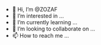 - 👋 Hi, I’m @ZOZAF
- 👀 I’m interested in ...
- 🌱 I’m currently learning ...
- 💞️ I’m looking to collaborate on ...
- 📫 How to reach me ...

<!---
ZOZAF/ZOZAF is a ✨ special ✨ repository because its `README.md` (this file) appears on your GitHub profile.
You can click the Preview link to take a look at your changes.
--->
